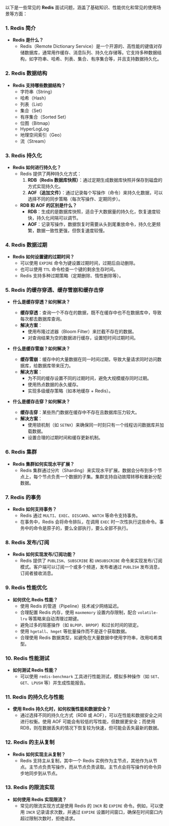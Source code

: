 以下是一些常见的 **Redis** 面试问题，涵盖了基础知识、性能优化和常见的使用场景等方面：

### 1. **Redis 简介**

- **Redis 是什么？**
    - Redis（Remote Dictionary Service）是一个开源的、高性能的键值对存储数据库，通常用作缓存、消息队列、持久化存储等。它支持多种数据结构，如字符串、哈希、列表、集合、有序集合等，并且支持数据持久化。

### 2. **Redis 数据结构**

- **Redis 支持哪些数据结构？**
    - 字符串（String）
    - 哈希（Hash）
    - 列表（List）
    - 集合（Set）
    - 有序集合（Sorted Set）
    - 位图（Bitmap）
    - HyperLogLog
    - 地理空间索引（Geo）
    - 流（Stream）

### 3. **Redis 持久化**

- **Redis 如何进行持久化？**
    - Redis 提供了两种持久化方式：
        1. **RDB（Redis 数据库快照）**：通过定期生成数据库快照并保存到磁盘的方式实现持久化。
        2. **AOF（追加文件）**：通过记录每个写操作（命令）来持久化数据，可以选择不同的同步策略（每次写操作、定期同步）。
    - **RDB 和 AOF 的区别是什么？**
        - **RDB**：生成的是数据库快照，适合于大数据量的持久化，恢复速度较快，持久化间隔可以调节。
        - **AOF**：记录写操作，数据恢复时需要从头到尾重放命令，持久化更频繁，数据一致性更强，但恢复速度较慢。

### 4. **Redis 数据过期**

- **Redis 如何设置键的过期时间？**
    - 可以使用 `EXPIRE` 命令为键设置过期时间，过期后自动删除。
    - 也可以使用 `TTL` 命令检查一个键的剩余生存时间。
    - Redis 支持多种过期策略（定期删除、惰性删除等）。

### 5. **Redis 的缓存穿透、缓存雪崩和缓存击穿**

- **什么是缓存穿透？如何解决？**
    
    - **缓存穿透**：查询一个不存在的数据，既不在缓存中也不在数据库中，导致每次都去数据库查询。
    - **解决方案**：
        - 使用布隆过滤器（Bloom Filter）来拦截不存在的数据。
        - 对查询结果为空的数据进行缓存，设置短时间过期时间。
- **什么是缓存雪崩？如何解决？**
    
    - **缓存雪崩**：缓存中的大量数据在同一时间过期，导致大量请求同时访问数据库，给数据库带来压力。
    - **解决方案**：
        - 为不同的缓存设置不同的过期时间，避免大规模缓存同时过期。
        - 使用热点数据的永久缓存。
        - 实现多级缓存策略（如本地缓存 + Redis）。
- **什么是缓存击穿？如何解决？**
    
    - **缓存击穿**：某些热门数据在缓存中不存在且数据库压力较大。
    - **解决方案**：
        - 使用锁机制（如 `SETNX`）来确保同一时刻只有一个线程访问数据库并加载数据。
        - 设置合理的过期时间和缓存更新机制。

### 6. **Redis 集群**

- **Redis 集群如何实现水平扩展？**
    - Redis 集群通过分片（Sharding）来实现水平扩展。数据会分布到多个节点上，每个节点负责一个数据的子集。集群支持自动故障转移和重新分配数据。

### 7. **Redis 的事务**

- **Redis 如何支持事务？**
    - Redis 通过 `MULTI`、`EXEC`、`DISCARD`、`WATCH` 等命令支持事务。
    - 在事务中，Redis 会将命令排队，在调用 `EXEC` 时一次性执行这些命令。事务中的命令是原子的，要么全部执行，要么全部不执行。

### 8. **Redis 发布/订阅**

- **Redis 如何实现发布/订阅功能？**
    - Redis 提供了 `PUBLISH`、`SUBSCRIBE` 和 `UNSUBSCRIBE` 命令来实现发布/订阅模式。客户端可以订阅一个或多个频道，发布者通过 `PUBLISH` 发布消息，订阅者接收消息。

### 9. **Redis 性能优化**

- **如何优化 Redis 性能？**
    - 使用 Redis 的管道（Pipeline）技术减少网络延迟。
    - 合理配置 Redis 内存，使用 `maxmemory` 设置内存限制，配合 `volatile-lru` 等策略来自动清理过期键。
    - 避免过多的阻塞操作（如 `BLPOP`、`BRPOP`）和过长时间的锁定。
    - 使用 `hgetall`、`hmget` 等批量操作而不是逐个获取数据。
    - 合理使用 Redis 数据类型，如避免在大量数据中使用字符串，改用哈希类型。

### 10. **Redis 性能测试**

- **如何测试 Redis 性能？**
    - 可以使用 `redis-benchmark` 工具进行性能测试，模拟多种操作（如 `SET`、`GET`、`LPUSH` 等）并生成性能报告。

### 11. **Redis 的持久化与性能**

- **使用 Redis 持久化时，如何权衡性能和数据安全？**
    - 通过选择不同的持久化方式（RDB 或 AOF），可以在性能和数据安全之间进行权衡。使用 AOF 可能会有较低的写性能，但数据更安全；而使用 RDB，则在数据丢失的情况下恢复较为快速，但可能会丢失最新的数据。

### 12. **Redis 的主从复制**

- **Redis 如何实现主从复制？**
    - Redis 支持主从复制，其中一个 Redis 实例作为主节点，其他作为从节点。主节点负责写操作，而从节点负责读取。主节点会将写操作的命令异步地同步到从节点。

### 13. **Redis 的限流实现**

- **如何使用 Redis 实现限流？**
    - 常见的限流实现方式是使用 Redis 的 `INCR` 和 `EXPIRE` 命令。例如，可以使用 `INCR` 记录请求次数，并通过 `EXPIRE` 设置时间窗口，确保在时间窗口内超过限制次数时，拒绝请求。
